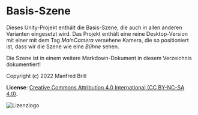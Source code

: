 # Basis-Szene

Dieses Unity-Projekt enthält die Basis-Szene, die auch in allen anderen Varianten
eingesetzt wird. Das Projekt enthält eine reine Desktop-Version mit einer mit dem Tag
*MainCamera* versehene Kamera, die so positioniert ist, dass wir die Szene wie
eine *Bühne* sehen.

Die Szene ist in einem weitere Markdown-Dokument in diesem Verzeichnis dokumentiert!

Copyright (c) 2022 Manfred Brill

**License**: [Creative Commons Attribution 4.0 International (CC BY-NC-SA 4.0)](https://creativecommons.org/licenses/by-nc-sa/4.0/).  

![Lizenzlogo](https://licensebuttons.net/l/by-nc-sa/3.0/de/88x31.png)
